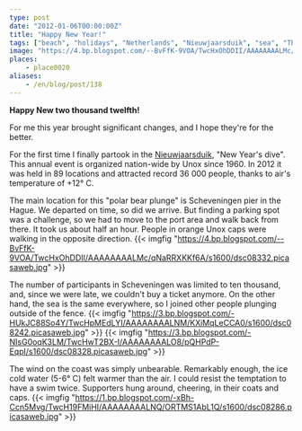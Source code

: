 ```yaml
---
type: post
date: "2012-01-06T00:00:00Z"
title: "Happy New Year!"
tags: ["beach", "holidays", "Netherlands", "Nieuwjaarsduik", "sea", "The Hague"]
image: "https://4.bp.blogspot.com/--BvFfK-9VOA/TwcHxOhDDII/AAAAAAAALMc/qNaRRXKKf6A/s1600/dsc08332.picasaweb.jpg"
places:
    - place0020
aliases:
    - /en/blog/post/138
---
```


**Happy New two thousand twelfth!**

For me this year brought significant changes, and I hope they're for the better.

<!--more-->

For the first time I finally partook in the [Nieuwjaarsduik](http://www.unox.nl/nl/event/nieuwjaarsduik), "New Year's dive". This annual event is organized nation-wide by Unox since 1960. In 2012 it was held in 89 locations and attracted record 36 000 people, thanks to air's temperature of +12° C.

The main location for this "polar bear plunge" is Scheveningen pier in the Hague. We departed on time, so did we arrive. But finding a parking spot was a challenge, so we had to move to the port area and walk back from there. It took us about half an hour. People in orange Unox caps were walking in the opposite direction.
{{< imgfig "https://4.bp.blogspot.com/--BvFfK-9VOA/TwcHxOhDDII/AAAAAAAALMc/qNaRRXKKf6A/s1600/dsc08332.picasaweb.jpg" >}}

The number of participants in Scheveningen was limited to ten thousand, and, since we were late, we couldn't buy a ticket anymore. On the other hand, the sea is the same everywhere, so I joined other people plunging outside of the fence.
{{< imgfig "https://3.bp.blogspot.com/-HUkJC88So4Y/TwcHpMEdLYI/AAAAAAAALNM/KXiMqLeCCA0/s1600/dsc08242.picasaweb.jpg" >}}
{{< imgfig "https://3.bp.blogspot.com/-NIsG0oqK3LM/TwcHwT2BX-I/AAAAAAAALO8/pQHPdP-EqpI/s1600/dsc08328.picasaweb.jpg" >}}

The wind on the coast was simply unbearable. Remarkably enough, the ice cold water (5-6° C) felt warmer than the air. I could resist the temptation to have a swim twice. Supporters hung around, cheering, in their coats and caps.
{{< imgfig "https://1.bp.blogspot.com/-xBh-Ccn5Mvg/TwcH19FMiHI/AAAAAAAALNQ/ORTMS1AbL1Q/s1600/dsc08286.picasaweb.jpg" >}}
